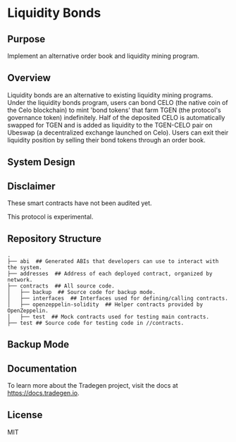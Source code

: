 # Liquidity Bonds

## Purpose

Implement an alternative order book and liquidity mining program.

## Overview

Liquidity bonds are an alternative to existing liquidity mining programs. Under the liquidity bonds program, users can bond CELO (the native coin of the Celo blockchain) to mint 'bond tokens' that farm TGEN (the protocol's governance token) indefinitely. Half of the deposited CELO is automatically swapped for TGEN and is added as liquidity to the TGEN-CELO pair on Ubeswap (a decentralized exchange launched on Celo). Users can exit their liquidity position by selling their bond tokens through an order book.

## System Design



## Disclaimer

These smart contracts have not been audited yet.

This protocol is experimental.

## Repository Structure

```
.
├── abi  ## Generated ABIs that developers can use to interact with the system.
├── addresses  ## Address of each deployed contract, organized by network.
├── contracts  ## All source code.
│   ├── backup  ## Source code for backup mode.
│   ├── interfaces  ## Interfaces used for defining/calling contracts.
│   ├── openzeppelin-solidity  ## Helper contracts provided by OpenZeppelin.
│   ├── test  ## Mock contracts used for testing main contracts.
├── test ## Source code for testing code in //contracts.
```

## Backup Mode



## Documentation

To learn more about the Tradegen project, visit the docs at https://docs.tradegen.io.

## License

MIT
